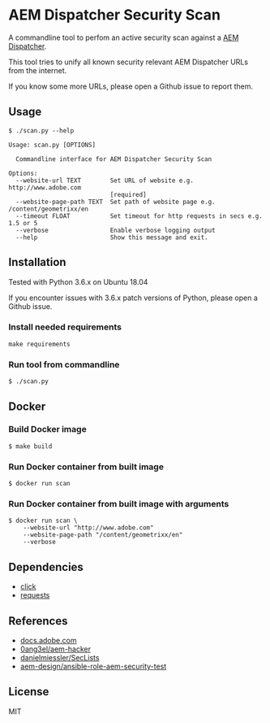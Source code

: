 # AEM Dispatcher Security Scan

A commandline tool to perfom an active security scan against a [AEM Dispatcher](https://docs.adobe.com/content/help/en/experience-manager-dispatcher/using/dispatcher.html).

This tool tries to unify all known security relevant AEM Dispatcher URLs from the internet.

If you know some more URLs, please open a Github issue to report them.

## Usage
```
$ ./scan.py --help

Usage: scan.py [OPTIONS]

  Commandline interface for AEM Dispatcher Security Scan

Options:
  --website-url TEXT        Set URL of website e.g. http://www.adobe.com
                            [required]
  --website-page-path TEXT  Set path of website page e.g. /content/geometrixx/en
  --timeout FLOAT           Set timeout for http requests in secs e.g. 1.5 or 5
  --verbose                 Enable verbose logging output
  --help                    Show this message and exit.
```

## Installation

Tested with Python 3.6.x on Ubuntu 18.04

If you encounter issues with 3.6.x patch versions of Python, please open a Github issue.

### Install needed requirements

```
make requirements
```

### Run tool from commandline

```
$ ./scan.py
```

## Docker

### Build Docker image

```
$ make build
```

### Run Docker container from built image

```
$ docker run scan
```

### Run Docker container from built image with arguments

```
$ docker run scan \
    --website-url "http://www.adobe.com"
    --website-page-path "/content/geometrixx/en"
    --verbose
```

## Dependencies
* [click](https://pypi.python.org/pypi/click)
* [requests](https://pypi.python.org/pypi/requests)

## References
* [docs.adobe.com](https://docs.adobe.com/content/help/en/experience-manager-dispatcher/using/configuring/dispatcher-configuration.html#testing-dispatcher-security)
* [0ang3el/aem-hacker](https://github.com/0ang3el/aem-hacker)
* [danielmiessler/SecLists](https://github.com/danielmiessler/SecLists)
* [aem-design/ansible-role-aem-security-test](https://github.com/aem-design/ansible-role-aem-security-test)

## License
MIT
